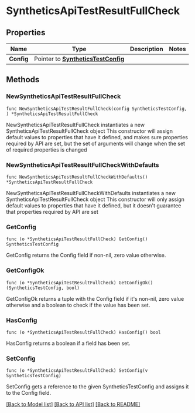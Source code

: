 # SyntheticsApiTestResultFullCheck

## Properties

Name | Type | Description | Notes
------------ | ------------- | ------------- | -------------
**Config** | Pointer to [**SyntheticsTestConfig**](SyntheticsTestConfig.md) |  | 

## Methods

### NewSyntheticsApiTestResultFullCheck

`func NewSyntheticsApiTestResultFullCheck(config SyntheticsTestConfig, ) *SyntheticsApiTestResultFullCheck`

NewSyntheticsApiTestResultFullCheck instantiates a new SyntheticsApiTestResultFullCheck object
This constructor will assign default values to properties that have it defined,
and makes sure properties required by API are set, but the set of arguments
will change when the set of required properties is changed

### NewSyntheticsApiTestResultFullCheckWithDefaults

`func NewSyntheticsApiTestResultFullCheckWithDefaults() *SyntheticsApiTestResultFullCheck`

NewSyntheticsApiTestResultFullCheckWithDefaults instantiates a new SyntheticsApiTestResultFullCheck object
This constructor will only assign default values to properties that have it defined,
but it doesn't guarantee that properties required by API are set

### GetConfig

`func (o *SyntheticsApiTestResultFullCheck) GetConfig() SyntheticsTestConfig`

GetConfig returns the Config field if non-nil, zero value otherwise.

### GetConfigOk

`func (o *SyntheticsApiTestResultFullCheck) GetConfigOk() (SyntheticsTestConfig, bool)`

GetConfigOk returns a tuple with the Config field if it's non-nil, zero value otherwise
and a boolean to check if the value has been set.

### HasConfig

`func (o *SyntheticsApiTestResultFullCheck) HasConfig() bool`

HasConfig returns a boolean if a field has been set.

### SetConfig

`func (o *SyntheticsApiTestResultFullCheck) SetConfig(v SyntheticsTestConfig)`

SetConfig gets a reference to the given SyntheticsTestConfig and assigns it to the Config field.


[[Back to Model list]](../README.md#documentation-for-models) [[Back to API list]](../README.md#documentation-for-api-endpoints) [[Back to README]](../README.md)


